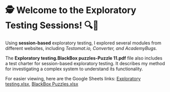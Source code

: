<div>
  <h1>🕵️ Welcome to the Exploratory Testing Sessions! 🔍📘</h1>
  <p>
    Using <b>session-based</b> exploratory testing, I explored several modules from different websites, including <i>Testomat.io, Converter, and AcademyBugs.</i>
  </p>
  <p>
  The <b>Exploratory testing.BlackBox puzzles-Puzzle 11.pdf</b> file also includes a test charter for session-based exploratory testing. It describes my method for investigating a complex system to understand its functionality.
  </p>
  <p>For easier viewing, here are the Google Sheets links:
    <a href="https://docs.google.com/spreadsheets/d/1K0zuY_Ifi-uxbCz2ErB-0oFKPwBUpMIJY4FcmT6teNg/edit?usp=drive_link">Exploratory testing.xlsx</a>,
    <a href="https://docs.google.com/spreadsheets/d/1ccd7D-ArR3jcCm5nqPOEs0jkJ7nYDhl8wJmbiVGZlcI/edit?usp=sharing">BlackBox Puzzles.xlsx</a>
  </p>

</div>
